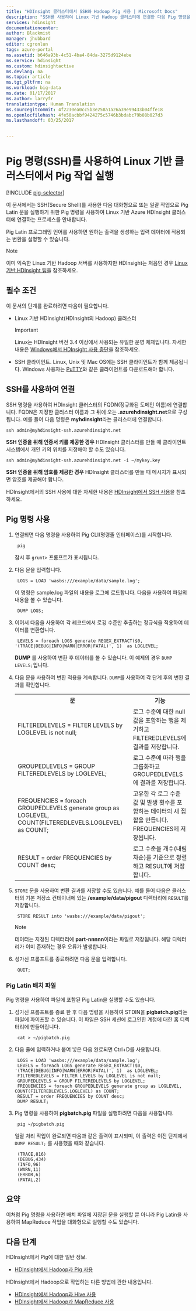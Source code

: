 ```yaml
---
title: "HDInsight 클러스터에서 SSH와 Hadoop Pig 사용 | Microsoft Docs"
description: "SSH를 사용하여 Linux 기반 Hadoop 클러스터에 연결한 다음 Pig 명령을 사용하여 Pig Latin 문을 대화형으로 실행하거나 일괄 처리 작업으로 실행하는 방법에 대해 알아봅니다."
services: hdinsight
documentationcenter: 
author: Blackmist
manager: jhubbard
editor: cgronlun
tags: azure-portal
ms.assetid: b646a93b-4c51-4ba4-84da-3275d9124ebe
ms.service: hdinsight
ms.custom: hdinsightactive
ms.devlang: na
ms.topic: article
ms.tgt_pltfrm: na
ms.workload: big-data
ms.date: 01/17/2017
ms.author: larryfr
translationtype: Human Translation
ms.sourcegitcommit: 4f2230ea0cc5b3e258a1a26a39e99433b04ffe18
ms.openlocfilehash: 4fe50acbbf9424275c5746b3bdabc79b08b027d3
ms.lasthandoff: 03/25/2017


---
```

# <a name="run-pig-jobs-on-a-linux-based-cluster-with-the-pig-command-ssh"></a>Pig 명령(SSH)를 사용하여 Linux 기반 클러스터에서 Pig 작업 실행
[!INCLUDE [pig-selector](../../includes/hdinsight-selector-use-pig.md)]

이 문서에서는 SSH(Secure Shell)를 사용한 다음 대화형으로 또는 일괄 작업으로 Pig Latin 문을 실행하기 위한 Pig 명령을 사용하여 Linux 기반 Azure HDInsight 클러스터에 연결하는 프로세스를 안내합니다.

Pig Latin 프로그래밍 언어를 사용하면 원하는 출력을 생성하는 입력 데이터에 적용되는 변환을 설명할 수 있습니다.

> [!NOTE]
> 이미 익숙한 Linux 기반 Hadoop 서버를 사용하지만 HDInsight는 처음인 경우 [Linux 기반 HDInsight 팁](hdinsight-hadoop-linux-information.md)을 참조하세요.


## <a id="prereq"></a>필수 조건
이 문서의 단계를 완료하려면 다음이 필요합니다.

* Linux 기반 HDInsight(HDInsight의 Hadoop) 클러스터

  > [!IMPORTANT]
  > Linux는 HDInsight 버전 3.4 이상에서 사용되는 유일한 운영 체제입니다. 자세한 내용은 [Windows에서 HDInsight 사용 중단](hdinsight-component-versioning.md#hdi-version-32-and-33-nearing-deprecation-date)을 참조하세요.

* SSH 클라이언트. Linux, Unix 및 Mac OS에는 SSH 클라이언트가 함께 제공됩니다. Windows 사용자는 [PuTTY](http://www.chiark.greenend.org.uk/~sgtatham/putty/download.html)와 같은 클라이언트를 다운로드해야 합니다.

## <a id="ssh"></a>SSH를 사용하여 연결
SSH 명령을 사용하여 HDInsight 클러스터의 FQDN(정규화된 도메인 이름)에 연결합니다. FQDN은 지정한 클러스터 이름과 그 뒤에 오는 **.azurehdinsight.net**으로 구성됩니다. 예를 들어 다음 명령은 **myhdinsight**라는 클러스터에 연결합니다.

    ssh admin@myhdinsight-ssh.azurehdinsight.net

**SSH 인증을 위해 인증서 키를 제공한 경우** HDInsight 클러스터를 만들 때 클라이언트 시스템에서 개인 키의 위치를 지정해야 할 수도 있습니다.

    ssh admin@myhdinsight-ssh.azurehdinsight.net -i ~/mykey.key

**SSH 인증을 위해 암호를 제공한 경우** HDInsight 클러스터를 만들 때 메시지가 표시되면 암호를 제공해야 합니다.

HDInsight에서의 SSH 사용에 대한 자세한 내용은 [HDInsight에서 SSH 사용](hdinsight-hadoop-linux-use-ssh-unix.md)을 참조하세요.

## <a id="pig"></a>Pig 명령 사용
1. 연결되면 다음 명령을 사용하여 Pig CLI(명령줄 인터페이스)를 시작합니다.
   
        pig
   
    잠시 후 `grunt>` 프롬프트가 표시됩니다.
2. 다음 문을 입력합니다.
   
        LOGS = LOAD 'wasbs:///example/data/sample.log';
   
    이 명령은 sample.log 파일의 내용을 로그에 로드합니다. 다음을 사용하여 파일의 내용을 볼 수 있습니다.
   
        DUMP LOGS;
3. 이어서 다음을 사용하여 각 레코드에서 로깅 수준만 추출하는 정규식을 적용하여 데이터를 변환합니다.
   
        LEVELS = foreach LOGS generate REGEX_EXTRACT($0, '(TRACE|DEBUG|INFO|WARN|ERROR|FATAL)', 1)  as LOGLEVEL;
   
    **DUMP** 를 사용하여 변환 후 데이터를 볼 수 있습니다. 이 예제의 경우 `DUMP LEVELS;`입니다.
4. 다음 문을 사용하여 변환 적용을 계속합니다. `DUMP`를 사용하여 각 단계 후의 변환 결과를 확인합니다.
   
    <table>
    <tr>
    <th>문</th><th>기능</th>
    </tr>
    <tr>
    <td>FILTEREDLEVELS = FILTER LEVELS by LOGLEVEL is not null;</td><td>로그 수준에 대한 null 값을 포함하는 행을 제거하고 FILTEREDLEVELS에 결과를 저장합니다.</td>
    </tr>
    <tr>
    <td>GROUPEDLEVELS = GROUP FILTEREDLEVELS by LOGLEVEL;</td><td>로그 수준에 따라 행을 그룹화하고 GROUPEDLEVELS에 결과를 저장합니다.</td>
    </tr>
    <tr>
    <td>FREQUENCIES = foreach GROUPEDLEVELS generate group as LOGLEVEL, COUNT(FILTEREDLEVELS.LOGLEVEL) as COUNT;</td><td>고유한 각 로그 수준 값 및 발생 횟수를 포함하는 데이터의 새 집합을 만듭니다. FREQUENCIES에 저장됩니다.</td>
    </tr>
    <tr>
    <td>RESULT = order FREQUENCIES by COUNT desc;</td><td>로그 수준을 개수(내림차순)를 기준으로 정렬하고 RESULT에 저장합니다.</td>
    </tr>
    </table>
5. `STORE` 문을 사용하여 변환 결과를 저장할 수도 있습니다. 예를 들어 다음은 클러스터의 기본 저장소 컨테이너에 있는 **/example/data/pigout** 디렉터리에 `RESULT`를 저장합니다.
   
        STORE RESULT into 'wasbs:///example/data/pigout';
   
   > [!NOTE]
   > 데이터는 지정된 디렉터리에 **part-nnnnn**이라는 파일로 저장됩니다. 해당 디렉터리가 이미 존재하는 경우 오류가 발생합니다.
   > 
   > 
6. 성가신 프롬프트를 종료하려면 다음 문을 입력합니다.
   
        QUIT;

### <a name="pig-latin-batch-files"></a>Pig Latin 배치 파일
Pig 명령을 사용하여 파일에 포함된 Pig Latin을 실행할 수도 있습니다.

1. 성가신 프롬프트를 종료 한 후 다음 명령을 사용하여 STDIN을 **pigbatch.pig**라는 파일에 파이프할 수 있습니다. 이 파일은 SSH 세션에 로그인한 계정에 대한 홈 디렉터리에 만들어집니다.
   
        cat > ~/pigbatch.pig
2. 다음 줄에 입력하거나 붙여 넣은 다음 완료되면 Ctrl+D를 사용합니다.
   
        LOGS = LOAD 'wasbs:///example/data/sample.log';
        LEVELS = foreach LOGS generate REGEX_EXTRACT($0, '(TRACE|DEBUG|INFO|WARN|ERROR|FATAL)', 1)  as LOGLEVEL;
        FILTEREDLEVELS = FILTER LEVELS by LOGLEVEL is not null;
        GROUPEDLEVELS = GROUP FILTEREDLEVELS by LOGLEVEL;
        FREQUENCIES = foreach GROUPEDLEVELS generate group as LOGLEVEL, COUNT(FILTEREDLEVELS.LOGLEVEL) as COUNT;
        RESULT = order FREQUENCIES by COUNT desc;
        DUMP RESULT;
3. Pig 명령을 사용하여 **pigbatch.pig** 파일을 실행하려면 다음을 사용합니다.
   
        pig ~/pigbatch.pig
   
    일괄 처리 작업이 완료되면 다음과 같은 출력이 표시되며, 이 출력은 이전 단계에서 `DUMP RESULT;` 를 사용했을 때와 같습니다.
   
        (TRACE,816)
        (DEBUG,434)
        (INFO,96)
        (WARN,11)
        (ERROR,6)
        (FATAL,2)

## <a id="summary"></a>요약
이처럼 Pig 명령을 사용하면 배치 파일에 저장된 문을 실행할 뿐 아니라 Pig Latin을 사용하여 MapReduce 작업을 대화형으로 실행할 수도 있습니다.

## <a id="nextsteps"></a>다음 단계
HDInsight에서 Pig에 대한 일반 정보.

* [HDInsight에서 Hadoop과 Pig 사용](hdinsight-use-pig.md)

HDInsight에서 Hadoop으로 작업하는 다른 방법에 관한 내용입니다.

* [HDInsight에서 Hadoop과 Hive 사용](hdinsight-use-hive.md)
* [HDInsight에서 Hadoop과 MapReduce 사용](hdinsight-use-mapreduce.md)


